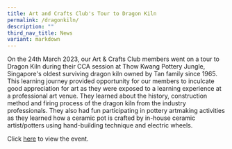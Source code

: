 ```yaml
---
title: Art and Crafts Club's Tour to Dragon Kiln
permalink: /dragonkiln/
description: ""
third_nav_title: News
variant: markdown
---
```

On the 24th March 2023, our Art & Crafts Club members went on a tour to Dragon Kiln during their CCA session at Thow Kwang Pottery Jungle, Singapore's oldest surviving dragon kiln owned by Tan family since 1965. This learning journey provided opportunity for our members to inculcate good appreciation for art as they were exposed to a learning experience at a professional art venue. They learned about the history, construction method and firing process of the dragon kiln from the industry professionals. They also had fun participating in pottery artmaking activities as they learned how a ceramic pot is crafted by in-house ceramic artist/potters using hand-building technique and electric wheels.  

Click [here](https://heyzine.com/flip-book/823717c620.html) to view the event.